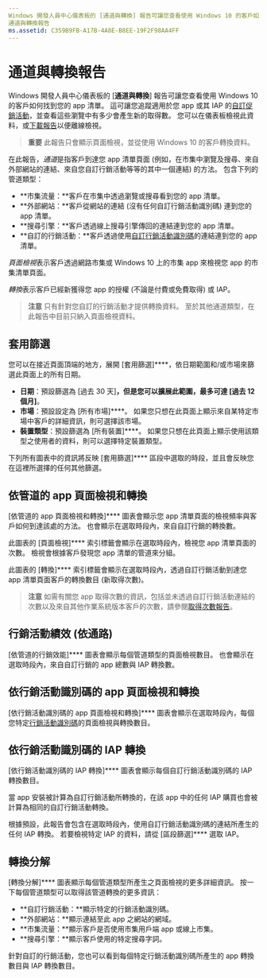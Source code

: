 ```yaml
---
Windows 開發人員中心儀表板的 [通道與轉換] 報告可讓您查看使用 Windows 10 的客戶如何找到您的 app 清單。
通道與轉換報告
ms.assetid: C359B9FB-A17B-4A8E-B8EE-19F2F98AA4FF
---
```


# 通道與轉換報告


Windows 開發人員中心儀表板的 [**通道與轉換**] 報告可讓您查看使用 Windows 10 的客戶如何找到您的 app 清單。 這可讓您追蹤適用於您 app 或其 IAP 的[自訂促銷活動](create-a-custom-app-promotion-campaign.md)，並查看這些瀏覽中有多少會產生新的取得數。 您可以在儀表板檢視此資料，或[下載報告](download-analytic-reports.md)以便離線檢視。

> **重要** 此報告只會顯示頁面檢視，並從使用 Windows 10 的客戶轉換資料。

 

在此報告，*通道*是指客戶到達您 app 清單頁面 (例如，在市集中瀏覽及搜尋、來自外部網站的連結、來自您自訂行銷活動等等的其中一個連結) 的方法。 包含下列的管道類型：

-   **市集流量：**客戶在市集中透過瀏覽或搜尋看到您的 app 清單。
-   **外部網站：**客戶從網站的連結 (沒有任何自訂行銷活動識別碼) 連到您的 app 清單。
-   **搜尋引擎：**客戶透過線上搜尋引擎傳回的連結連到您的 app 清單。
-   **自訂的行銷活動：**客戶透過使用[自訂行銷活動識別碼](create-a-custom-app-promotion-campaign.md)的連結連到您的 app 清單。

*頁面檢視*表示客戶透過網路市集或 Windows 10 上的市集 app 來檢視您 app 的市集清單頁面。

*轉換*表示客戶已經新獲得您 app 的授權 (不論是付費或免費取得) 或 IAP。

> **注意** 只有針對您自訂的行銷活動才提供轉換資料。 至於其他通道類型，在此報告中目前只納入頁面檢視資料。

 

## 套用篩選


您可以在接近頁面頂端的地方，展開 [套用篩選]****，依日期範圍和/或市場來篩選此頁面上的所有日期。

-   **日期**：預設篩選為 [過去 30 天]****，但是您可以擴展此範圍，最多可達 [過去 12 個月]****。
-   **市場**：預設設定為 [所有市場]****。 如果您只想在此頁面上顯示來自某特定市場中客戶的詳細資訊，則可選擇該市場。
-   **裝置類型**：預設篩選為 [所有裝置]****。 如果您只想在此頁面上顯示使用該類型之使用者的資料，則可以選擇特定裝置類型。

下列所有圖表中的資訊將反映 [套用篩選]**** 區段中選取的時段，並且會反映您在這裡所選擇的任何其他篩選。

## 依管道的 app 頁面檢視和轉換


[依管道的 app 頁面檢視和轉換]**** 圖表會顯示您 app 清單頁面的檢視頻率與客戶如何到達該處的方法。 也會顯示在選取時段內，來自自訂行銷的轉換數。

此圖表的 [頁面檢視]**** 索引標籤會顯示在選取時段內，檢視您 app 清單頁面的次數。 檢視會根據客戶發現您 app 清單的管道來分組。

此圖表的 [轉換]**** 索引標籤會顯示在選取時段內，透過自訂行銷活動到達您 app 清單頁面客戶的轉換數目 (新取得次數)。

> **注意** 如需有關您 app 取得次數的資訊，包括並未透過自訂行銷活動連結的次數以及來自其他作業系統版本客戶的次數，請參閱[取得次數報告](acquisitions-report.md)。

 

## 行銷活動績效 (依通路)


[依管道的行銷效能]**** 圖表會顯示每個管道類型的頁面檢視數目。 也會顯示在選取時段內，來自自訂行銷的 app 總數與 IAP 轉換數。

## 依行銷活動識別碼的 app 頁面檢視和轉換


[依行銷活動識別碼的 app 頁面檢視和轉換]**** 圖表會顯示在選取時段內，每個您特定[行銷活動識別碼](create-a-custom-app-promotion-campaign.md)的頁面檢視與轉換數目。

##  依行銷活動識別碼的 IAP 轉換


[依行銷活動識別碼的 IAP 轉換]**** 圖表會顯示每個自訂行銷活動識別碼的 IAP 轉換數目。

當 app 安裝被計算為自訂行銷活動所轉換的，在該 app 中的任何 IAP 購買也會被計算為相同的自訂行銷活動轉換。

根據預設，此報告會包含在選取時段內，使用自訂行銷活動識別碼的連結所產生的任何 IAP 轉換。 若要檢視特定 IAP 的資料，請從 [區段篩選]**** 選取 IAP。

## 轉換分解


[轉換分解]**** 圖表顯示每個管道類型所產生之頁面檢視的更多詳細資訊。 按一下每個管道類型可以取得該管道轉換的更多資訊：

-   **自訂行銷活動：**顯示特定的行銷活動識別碼。
-   **外部網站：**顯示連結至此 app 之網站的網域。
-   **市集流量：**顯示客戶是否使用市集用戶端 app 或線上市集。
-   **搜尋引擎：**顯示客戶使用的特定搜尋字詞。

針對自訂的行銷活動，您也可以看到每個特定行銷活動識別碼所產生的 app 轉換數目與 IAP 轉換數目。

 

 






<!--HONumber=Mar16_HO1-->


